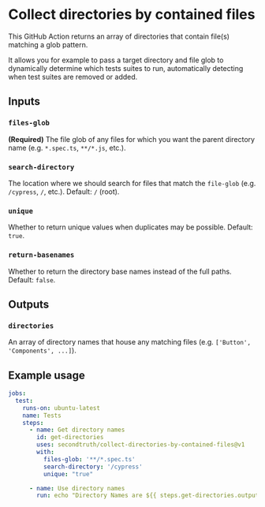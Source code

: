 # Collect directories by contained files

This GitHub Action returns an array of directories that contain file(s) matching a glob pattern.

It allows you for example to pass a target directory and file glob to dynamically determine which tests suites to run, automatically detecting when test suites are removed or added.

## Inputs

### `files-glob`

**(Required)** The file glob of any files for which you want the parent directory name (e.g. `*.spec.ts`, `**/*.js`, etc.).

### `search-directory`

The location where we should search for files that match the `file-glob` (e.g. `/cypress`, `/`, etc.). Default: `/` (root).

### `unique`

Whether to return unique values when duplicates may be possible. Default: `true`.

### `return-basenames`

Whether to return the directory base names instead of the full paths. Default: `false`.

## Outputs

### `directories`

An array of directory names that house any matching files (e.g. `['Button', 'Components', ...]`).

## Example usage

```yaml
jobs:
  test:
    runs-on: ubuntu-latest
    name: Tests
    steps:
      - name: Get directory names
        id: get-directories
        uses: secondtruth/collect-directories-by-contained-files@v1
        with:
          files-glob: '**/*.spec.ts'
          search-directory: '/cypress'
          unique: "true"

      - name: Use directory names
        run: echo "Directory Names are ${{ steps.get-directories.outputs.directories }}
```
